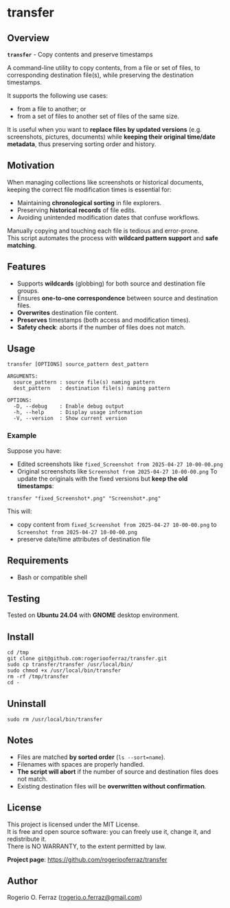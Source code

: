 # transfer

## Overview
**`transfer`** - Copy contents and preserve timestamps

A command-line utility to copy contents, from a file or set of files,
to corresponding destination file(s), while preserving the destination
timestamps.

It supports the following use cases:

- from a file to another; or
- from a set of files to another set of files of the same size.

It is useful when you want to **replace files by updated versions**
(e.g. screenshots, pictures, documents) while **keeping their original
time/date metadata**, thus preserving sorting order and history.

## Motivation

When managing collections like screenshots or historical documents,
keeping the correct file modification times is essential for:

- Maintaining **chronological sorting** in file explorers.
- Preserving **historical records** of file edits.
- Avoiding unintended modification dates that confuse workflows.

Manually copying and touching each file is tedious and error-prone.  
This script automates the process with **wildcard pattern support**
and **safe matching**.

## Features
- Supports **wildcards** (globbing) for both source and destination
file groups.
- Ensures **one-to-one correspondence** between source and destination
files.
- **Overwrites** destination file content.
- **Preserves** timestamps (both access and modification times).
- **Safety check**: aborts if the number of files does not match.

## Usage

```
transfer [OPTIONS] source_pattern dest_pattern

ARGUMENTS:
  source_pattern : source file(s) naming pattern
  dest_pattern   : destination file(s) naming pattern

OPTIONS:
  -D, --debug    : Enable debug output
  -h, --help     : Display usage information
  -V, --version  : Show current version
```

### Example

Suppose you have:
- Edited screenshots like
`fixed_Screenshot from 2025-04-27 10-00-00.png`
- Original screenshots like
`Screenshot from 2025-04-27 10-00-00.png`
To update the originals with the fixed versions but
**keep the old timestamps**:

```
transfer "fixed_Screenshot*.png" "Screenshot*.png"
```
This will:
- copy content from `fixed_Screenshot from 2025-04-27 10-00-00.png`
to `Screenshot from 2025-04-27 10-00-00.png`
- preserve date/time attributes of destination file

## Requirements

- Bash or compatible shell

## Testing

Tested on **Ubuntu 24.04** with **GNOME** desktop environment.

## Install

```
cd /tmp
git clone git@github.com:rogeriooferraz/transfer.git
sudo cp transfer/transfer /usr/local/bin/
sudo chmod +x /usr/local/bin/transfer
rm -rf /tmp/transfer
cd -
```

## Uninstall

```
sudo rm /usr/local/bin/transfer
```

## Notes
- Files are matched **by sorted order** (`ls --sort=name`).
- Filenames with spaces are properly handled.
- **The script will abort** if the number of source and destination
files does not match.
- Existing destination files will be
**overwritten without confirmation**.

## License

This project is licensed under the MIT License.<br>
It is free and open source software: you can freely use it, change it, and redistribute it.<br>
There is NO WARRANTY, to the extent permitted by law.

**Project page**: https://github.com/rogeriooferraz/transfer

## Author

Rogerio O. Ferraz (<rogerio.o.ferraz@gmail.com>)
